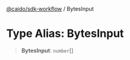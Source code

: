 [@caido/sdk-workflow](../index.md) / BytesInput

# Type Alias: BytesInput

> **BytesInput**: `number`[]
